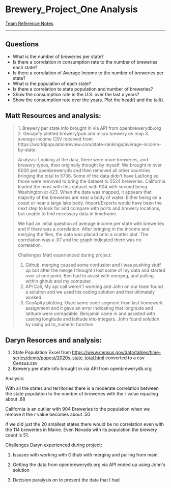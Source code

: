 # Brewery_Project_One Analysis

[Team Reference Notes](https://onedrive.live.com/edit?id=85BF7DBA461D47A1!591&resid=85BF7DBA461D47A1!591&ithint=file%2cdocx&authkey=!AFe-S1QVE67xLmc&wdo=2&cid=85bf7dba461d47a1)<br/>
***
## Questions
<ul>
  <li>What is the number of breweries per state? </li> 
  <li>Is there a correlation in consumption rate to the number of breweries each state? </li>  
  <li>Is there a correlation of Average Income to the number of breweries per state? </li>  
  <li>What is the population of each state? </li>  
  <li>Is there a correlation to state population and number of breweries? </li>  
  <li>Show the consumption rate in the U.S. over the last x years? </li>  
  <li>Show the consumption rate over the years. Plot the head() and the tail().</li>   
</ul>


## Matt Resources and analysis:
<blockquote>
  1. Brewery per state info brought in via API from openbrewerydb.org
  2. Geoapify plotted brewery/pub and micro brewery on map
  3. average income CSV received from https://worldpopulationreview.com/state-rankings/average-income-by-state
  
  Analysis:
  Looking at the data, there were more breweries, and brewery types, then originally thought by myself.  We brought in over 8000 per openbrewerydb and then removed all other countries bringing the total to 5736.  Some of the data didn't have Lat/long so those were removed to bring the dataset to 5524 breweries.  California leaded the most with this dataset with 904 with second being Washington at 423.  When the data was mapped, it appears that majority of the breweries are near a body of water.  Either being on a coast or near a large lake body.  Import/Exports would have been the next step to look for and compare with ports and brewery locations, but unable to find necessary data in timeframe.

  We had an initial question of average income per state with breweries and if there was a correlation.  After bringing in the income and merging the files, the data was placed onto a scatter plot.  The correlation was a .07 and the graph indicated there was no correlation.  

  Challenges Matt experienced during project:
  1. Github, merging caused some confusion and I was pushing stuff up but after the merge I thought I lost some of my data and started over at one point.  Ben had to assist with merging, and pulling within github and my computer.
  2. API Call, My api call weren't working and John on our team found a solution and we used his coding solution and that ultimately worked.
  3. GeoApify plotting, Used same code segment from last homework assignment and it gave an error indicating that longitude and latitude were unreadable.  Benjamin came in and assisted with casting longitude and latitude into integers.  John found solution by using pd.to_numeric function.
</blockquote>

## Daryn Resorces and analysis:

1. State Population Excel from https://www.census.gov/data/tables/time-series/demo/popest/2020s-state-total.html converted to a csv Census.csv
2. Brewery per state info brought in via API from openbrewerydb.org

Analysis: 

With all the states and territories there is a moderate correlation between the state population to the number of breweries with the r value equaling about .68

California is an outlier with 904 Breweries to the population when we remove it the r value becomes about .50

If we did just the 20 smallest states there would be no correlation even with the 114 breweries in Maine. Even Nevada with its population the brewery count is 51. 

Challenges Daryn experienced during project:

1. Issuses with working with Github with merging and pulling from main.

2. Getting the data from openbrewerydb.org via API ended up using John's solution

3. Decision paralysis on to present the data that I had


